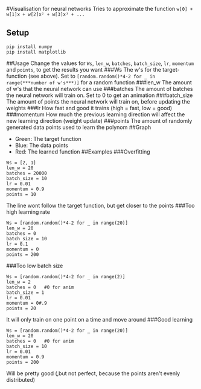 #Visualisation for neural networks
Tries to approximate the function `w[0] + w[1]x + w[2]x² + w[3]x³ + ...`
## Setup
```
pip install numpy
pip install matplotlib
```
##Usage
Change the values for `Ws`, `len_w`, `batches`, `batch_size`, `lr`, `momentum` and `points`, to get the results you want
###Ws
The w's for the target-function (see above). Set to `[random.random()*4-2 for _ in range(***number of w's***)]` for a random function
###len_w
The amount of w's that the neural network can use
###batches
The amount of batches the neural network will train on. Set to 0 to get an animation
###batch_size
The amount of points the neural network will train on, before updating the weights
###lr
How fast and good it trains (high = fast, low = good)
###momentum
How much the previous learning direction will affect the new learning direction (weight update)
###points
The amount of randomly generated data points used to learn the polynom
##Graph
- Green: The target function
- Blue: The data points
- Red: The learned function
##Examples
###Overfitting
```
Ws = [2, 1]
len_w = 20
batches = 20000
batch_size = 10
lr = 0.01
momentum = 0.9
points = 10
```
The line wont follow the target function, but get closer to the points
###Too high learning rate
```
Ws = [random.random()*4-2 for _ in range(20)]
len_w = 20
batches = 0
batch_size = 10
lr = 0.1
momentum = 0
points = 200
```
###Too low batch size
```
Ws = [random.random()*4-2 for _ in range(2)]
len_w = 2
batches = 0   #0 for anim
batch_size = 1
lr = 0.01
momentum = 0#.9
points = 20
```
It will only train on one point on a time and move around
###Good learning
```
Ws = [random.random()*4-2 for _ in range(20)]
len_w = 20
batches = 0   #0 for anim
batch_size = 10
lr = 0.01
momentum = 0.9
points = 200
```
Will be pretty good (,but not perfect, because the points aren't evenly distributed)